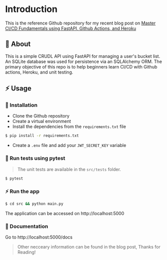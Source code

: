 # Introduction 
This is the reference Github repository for my recent blog post on [Master CI/CD Fundamentals using FastAPI, Github Actions, and Heroku]()

##  :beginner: About
This is a simple CRUDL API using FastAPI for managing a user's bucket list. An SQLite database was used for persistence via an SQLAlchemy ORM. The primary objective of this repo is to help beginners learn CI/CD with Github actions, Heroku, and unit testing. 

## :zap: Usage
###  :electric_plug: Installation
- Clone the Github repository 
- Create a virtual environment 
- Install the dependencies from the `requirements.txt` file 
```bash
$ pip install -r requirements.txt 
```
- Create a `.env` file and add your `JWT_SECRET_KEY` variable

###  :electric_plug: Run tests using pytest 
> The unit tests are available in the `src/tests` folder.
```bash
$ pytest 
```

### :zap: Run the app 
```bash 
$ cd src && python main.py
```
The application can be accessed on http://localhost:5000 

### :notebook: Documentation 
Go to http://localhost:5000/docs

>Other necceary information can be found in the blog post, Thanks for Reading!

